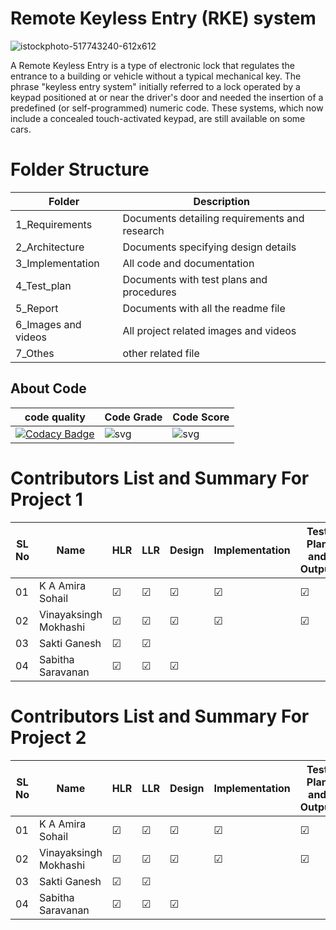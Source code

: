 # Remote Keyless Entry (RKE) system 

![istockphoto-517743240-612x612](https://user-images.githubusercontent.com/46382398/157919530-8a428220-ca97-46a3-8d53-59be45e35bfa.jpg)

A Remote Keyless Entry is a type of electronic lock that regulates the entrance to a building or vehicle without a typical mechanical key. The phrase "keyless entry system" initially referred to a lock operated by a keypad positioned at or near the driver's door and needed the insertion of a predefined (or self-programmed) numeric code. These systems, which now include a concealed touch-activated keypad, are still available on some cars.


# Folder Structure
|Folder	|Description|
|--------|----------|
|1_Requirements|	Documents detailing requirements and research|
|2_Architecture	|Documents specifying design details|
|3_Implementation |	All code and documentation |
|4_Test_plan |	Documents with test plans and procedures|
|5_Report	|Documents with all the readme file|
|6_Images and videos	|All project related images and videos|
|7_Othes	|other related file|

## About Code
|code quality| Code Grade  | Code Score |
|------------|----------------|-------------------|
|[![Codacy Badge](https://app.codacy.com/project/badge/Grade/131382834c4544179992d340ef423bd3)](https://www.codacy.com/gh/vinayaksinghmokhashi/M3_Group8/dashboard?utm_source=github.com&amp;utm_medium=referral&amp;utm_content=vinayaksinghmokhashi/M3_Group8&amp;utm_campaign=Badge_Grade)|![svg](https://user-images.githubusercontent.com/46382398/158003126-9b30a04d-4a98-4a68-b70b-c6b16eabb3c9.svg)|![svg](https://user-images.githubusercontent.com/46382398/158003135-ce91165f-3236-4a1c-80f1-85eb90e9622c.svg) |


# Contributors List and Summary For Project 1

|SL No| Name  | HLR | LLR | Design | Implementation | Test Plan and Output |
|------|------|------|-----|-----|-------------------|-------------------------|
|01 | K A Amira Sohail |  &#9745;| &#9745; | &#9745; | &#9745;| &#9745; |
|02| Vinayaksingh Mokhashi|&#9745;| &#9745; |&#9745; | &#9745;|&#9745; |&#9745; | |
|03| Sakti Ganesh |&#9745;| &#9745; | | | | | |
|04| Sabitha Saravanan |&#9745;| &#9745;|&#9745; | | | | |

# Contributors List and Summary For Project 2

|SL No| Name  | HLR | LLR | Design | Implementation | Test Plan and Output |
|------|------|------|-----|-----|-------------------|-------------------------|
|01 | K A Amira Sohail |  &#9745;| &#9745; | &#9745; | &#9745;| &#9745; |
|02| Vinayaksingh Mokhashi|&#9745;| &#9745; |&#9745; | &#9745;|&#9745; |&#9745; | |
|03| Sakti Ganesh |&#9745;| &#9745; | | | | | |
|04| Sabitha Saravanan |&#9745;| &#9745;|&#9745; | | | | |
